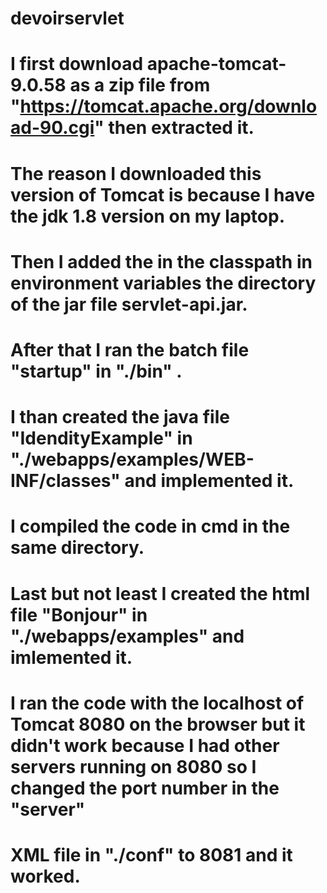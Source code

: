 # devoirservlet
# I first download apache-tomcat-9.0.58 as a zip file from "https://tomcat.apache.org/download-90.cgi" then extracted it.
# The reason I downloaded this version of Tomcat is because I have the jdk 1.8 version on my laptop.
# Then I added the in the classpath in environment variables the directory of the jar file servlet-api.jar.
# After that I ran the batch file "startup" in "./bin" .
# I than created the java file "IdendityExample" in "./webapps/examples/WEB-INF/classes" and implemented it.
# I compiled the code in cmd in the same directory.
# Last but not least I created the html file "Bonjour" in "./webapps/examples" and imlemented it.
# I ran the code with the localhost of Tomcat 8080 on the browser but it didn't work because I had other servers running on 8080 so I changed the port number in the "server"
# XML file in "./conf" to 8081 and it worked.
